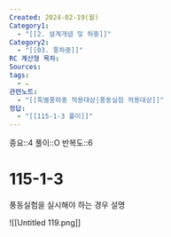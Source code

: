 ```yaml
---
Created: 2024-02-19(월)
Category1:
  - "[[2. 설계개념 및 하중]]"
Category2:
  - "[[03. 풍하중]]"
RC 계산형 목차: 
Sources: 
tags:
  - ✏️
관련노트:
  - "[[특별풍하중 적용대상|풍동실험 적용대상]]"
정답:
  - "[[115-1-3 풀이]]"
---
```

중요::4
풀이::O
반복도::6
#  115-1-3

 풍동실험을 실시해야 하는 경우 설명


![[Untitled 119.png]]